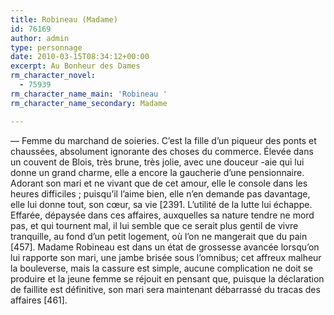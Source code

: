 ```yaml
---
title: Robineau (Madame)
id: 76169
author: admin
type: personnage
date: 2010-03-15T08:34:12+00:00
excerpt: Au Bonheur des Dames
rm_character_novel:
  - 75939
rm_character_name_main: 'Robineau '
rm_character_name_secondary: Madame

---
```

— Femme du marchand de soieries. C&rsquo;est la fille d&rsquo;un piqueur des ponts et chaussées, absolument ignorante des choses du commerce. Élevée dans un couvent de Blois, très brune, très jolie, avec une douceur -aie qui lui donne un grand charme, elle a encore la gaucherie d&rsquo;une pensionnaire. Adorant son mari et ne vivant que de cet amour, elle le console dans les heures difficiles ; puisqu&rsquo;il l&rsquo;aime bien, elle n&rsquo;en demande pas davantage, elle lui donne tout, son cœur, sa vie [2391. L&rsquo;utilité de la lutte lui échappe. Effarée, dépaysée dans ces affaires, auxquelles sa nature tendre ne mord pas, et qui tournent mal, il lui semble que ce serait plus gentil de vivre tranquille, au fond d&rsquo;un petit logement, où l&rsquo;on ne mangerait que du pain [457]. Madame Robineau est dans un état de grossesse avancée lorsqu&rsquo;on lui rapporte son mari, une jambe brisée sous l&rsquo;omnibus; cet affreux malheur la bouleverse, mais la cassure est simple, aucune complication ne doit se produire et la jeune femme se réjouit en pensant que, puisque la déclaration de faillite est définitive, son mari sera maintenant débarrassé du tracas des affaires [461]. 